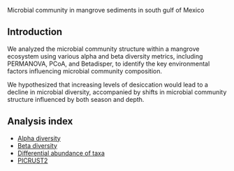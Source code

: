Microbial community in mangrove sediments in south gulf of Mexico

## Introduction

We analyzed the microbial community structure within a mangrove ecosystem using various alpha and beta diversity metrics, including PERMANOVA, PCoA, and Betadisper, to identify the key environmental factors influencing microbial community composition.

We hypothesized that increasing levels of desiccation would lead to a decline in microbial diversity, accompanied by shifts in microbial community structure influenced by both season and depth.

## Analysis index

  - [Alpha diversity](https://github.com/mirnavazquez/Mangroves_01/blob/main/Alpha%20diversity.Rmd)
  - [Beta diversity](https://github.com/mirnavazquez/Mangroves_01/blob/main/Beta%20diversity.Rmd)
  - [Differential abundance of taxa]()
  - [PICRUST2]()
